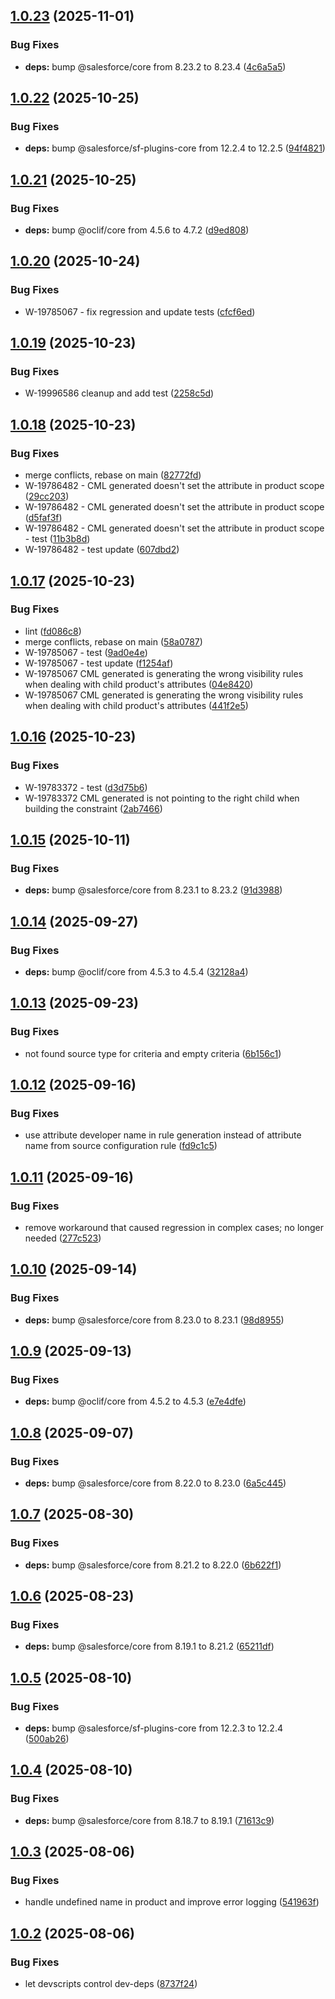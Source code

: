 ## [1.0.23](https://github.com/salesforcecli/plugin-bre-to-cml/compare/1.0.22...1.0.23) (2025-11-01)

### Bug Fixes

- **deps:** bump @salesforce/core from 8.23.2 to 8.23.4 ([4c6a5a5](https://github.com/salesforcecli/plugin-bre-to-cml/commit/4c6a5a5a125cca683b4b34ba3af68627355dd9f2))

## [1.0.22](https://github.com/salesforcecli/plugin-bre-to-cml/compare/1.0.21...1.0.22) (2025-10-25)

### Bug Fixes

- **deps:** bump @salesforce/sf-plugins-core from 12.2.4 to 12.2.5 ([94f4821](https://github.com/salesforcecli/plugin-bre-to-cml/commit/94f48219c511454e439267bd12696dec9e02b3f6))

## [1.0.21](https://github.com/salesforcecli/plugin-bre-to-cml/compare/1.0.20...1.0.21) (2025-10-25)

### Bug Fixes

- **deps:** bump @oclif/core from 4.5.6 to 4.7.2 ([d9ed808](https://github.com/salesforcecli/plugin-bre-to-cml/commit/d9ed80812ca3489b06b8ad4195fa2d8c6e201a75))

## [1.0.20](https://github.com/salesforcecli/plugin-bre-to-cml/compare/1.0.19...1.0.20) (2025-10-24)

### Bug Fixes

- W-19785067 - fix regression and update tests ([cfcf6ed](https://github.com/salesforcecli/plugin-bre-to-cml/commit/cfcf6edeee5bdfec3807e4262789fa92349bd32b))

## [1.0.19](https://github.com/salesforcecli/plugin-bre-to-cml/compare/1.0.18...1.0.19) (2025-10-23)

### Bug Fixes

- W-19996586 cleanup and add test ([2258c5d](https://github.com/salesforcecli/plugin-bre-to-cml/commit/2258c5dcc61a79eb6b2d425bd083232a5f6a3653))

## [1.0.18](https://github.com/salesforcecli/plugin-bre-to-cml/compare/1.0.17...1.0.18) (2025-10-23)

### Bug Fixes

- merge conflicts, rebase on main ([82772fd](https://github.com/salesforcecli/plugin-bre-to-cml/commit/82772fda9eaf56b1f82e0e480da1d189c8012ff8))
- W-19786482 - CML generated doesn't set the attribute in product scope ([29cc203](https://github.com/salesforcecli/plugin-bre-to-cml/commit/29cc203ef56bf2027bfb8bab8141dc37448519ca))
- W-19786482 - CML generated doesn't set the attribute in product scope ([d5faf3f](https://github.com/salesforcecli/plugin-bre-to-cml/commit/d5faf3f0adecbbb8588483592bd5e5cd338c62fd))
- W-19786482 - CML generated doesn't set the attribute in product scope - test ([11b3b8d](https://github.com/salesforcecli/plugin-bre-to-cml/commit/11b3b8dae30c2005fae5299c6fa1e7db962a0d5e))
- W-19786482 - test update ([607dbd2](https://github.com/salesforcecli/plugin-bre-to-cml/commit/607dbd255dcd8286de3c5f8d09c5dec50b8508f2))

## [1.0.17](https://github.com/salesforcecli/plugin-bre-to-cml/compare/1.0.16...1.0.17) (2025-10-23)

### Bug Fixes

- lint ([fd086c8](https://github.com/salesforcecli/plugin-bre-to-cml/commit/fd086c80bd0fdc377f97151fddf8b0c0eab06af1))
- merge conflicts, rebase on main ([58a0787](https://github.com/salesforcecli/plugin-bre-to-cml/commit/58a07872d060c1f9e46bbc55c4dc67caecffd0e8))
- W-19785067 - test ([9ad0e4e](https://github.com/salesforcecli/plugin-bre-to-cml/commit/9ad0e4eda000203e648ba2c2ed15793a65b315d1))
- W-19785067 - test update ([f1254af](https://github.com/salesforcecli/plugin-bre-to-cml/commit/f1254af8d36592e8e42c68c6d00ca7bbeef4a573))
- W-19785067 CML generated is generating the wrong visibility rules when dealing with child product's attributes ([04e8420](https://github.com/salesforcecli/plugin-bre-to-cml/commit/04e84201f8d7a735d0bb12364219b573c1193ef5))
- W-19785067 CML generated is generating the wrong visibility rules when dealing with child product's attributes ([441f2e5](https://github.com/salesforcecli/plugin-bre-to-cml/commit/441f2e501f668a5befe526c56ef5a481beefa6f6))

## [1.0.16](https://github.com/salesforcecli/plugin-bre-to-cml/compare/1.0.15...1.0.16) (2025-10-23)

### Bug Fixes

- W-19783372 - test ([d3d75b6](https://github.com/salesforcecli/plugin-bre-to-cml/commit/d3d75b6e98ee6a09187e1ff6bcfa23df701580f9))
- W-19783372 CML generated is not pointing to the right child when building the constraint ([2ab7466](https://github.com/salesforcecli/plugin-bre-to-cml/commit/2ab7466207cdc06a69614f61100b4f390990c569))

## [1.0.15](https://github.com/salesforcecli/plugin-bre-to-cml/compare/1.0.14...1.0.15) (2025-10-11)

### Bug Fixes

- **deps:** bump @salesforce/core from 8.23.1 to 8.23.2 ([91d3988](https://github.com/salesforcecli/plugin-bre-to-cml/commit/91d398839c1619faa78e6a847e933a68edd70e1d))

## [1.0.14](https://github.com/salesforcecli/plugin-bre-to-cml/compare/1.0.13...1.0.14) (2025-09-27)

### Bug Fixes

- **deps:** bump @oclif/core from 4.5.3 to 4.5.4 ([32128a4](https://github.com/salesforcecli/plugin-bre-to-cml/commit/32128a4d88578ba57faa0d4a49a220a9d894eccb))

## [1.0.13](https://github.com/salesforcecli/plugin-bre-to-cml/compare/1.0.12...1.0.13) (2025-09-23)

### Bug Fixes

- not found source type for criteria and empty criteria ([6b156c1](https://github.com/salesforcecli/plugin-bre-to-cml/commit/6b156c126655bdcdd383080d4b154706e3f8fb56))

## [1.0.12](https://github.com/salesforcecli/plugin-bre-to-cml/compare/1.0.11...1.0.12) (2025-09-16)

### Bug Fixes

- use attribute developer name in rule generation instead of attribute name from source configuration rule ([fd9c1c5](https://github.com/salesforcecli/plugin-bre-to-cml/commit/fd9c1c5e5814ae736dea2220eba18a768d98e097))

## [1.0.11](https://github.com/salesforcecli/plugin-bre-to-cml/compare/1.0.10...1.0.11) (2025-09-16)

### Bug Fixes

- remove workaround that caused regression in complex cases; no longer needed ([277c523](https://github.com/salesforcecli/plugin-bre-to-cml/commit/277c523718828ba924be45b4172cf0599b84808e))

## [1.0.10](https://github.com/salesforcecli/plugin-bre-to-cml/compare/1.0.9...1.0.10) (2025-09-14)

### Bug Fixes

- **deps:** bump @salesforce/core from 8.23.0 to 8.23.1 ([98d8955](https://github.com/salesforcecli/plugin-bre-to-cml/commit/98d8955d3451bddc9d2de82a780815d636a0255f))

## [1.0.9](https://github.com/salesforcecli/plugin-bre-to-cml/compare/1.0.8...1.0.9) (2025-09-13)

### Bug Fixes

- **deps:** bump @oclif/core from 4.5.2 to 4.5.3 ([e7e4dfe](https://github.com/salesforcecli/plugin-bre-to-cml/commit/e7e4dfe2e8b7c87fdb7c308eb1d3a8f69084ca00))

## [1.0.8](https://github.com/salesforcecli/plugin-bre-to-cml/compare/1.0.7...1.0.8) (2025-09-07)

### Bug Fixes

- **deps:** bump @salesforce/core from 8.22.0 to 8.23.0 ([6a5c445](https://github.com/salesforcecli/plugin-bre-to-cml/commit/6a5c4450249b013ab3ce5147b80e0b9aaafe3bf3))

## [1.0.7](https://github.com/salesforcecli/plugin-bre-to-cml/compare/1.0.6...1.0.7) (2025-08-30)

### Bug Fixes

- **deps:** bump @salesforce/core from 8.21.2 to 8.22.0 ([6b622f1](https://github.com/salesforcecli/plugin-bre-to-cml/commit/6b622f1cca6c0d790adb1d724d6168aafa78986a))

## [1.0.6](https://github.com/salesforcecli/plugin-bre-to-cml/compare/1.0.5...1.0.6) (2025-08-23)

### Bug Fixes

- **deps:** bump @salesforce/core from 8.19.1 to 8.21.2 ([65211df](https://github.com/salesforcecli/plugin-bre-to-cml/commit/65211dfbaad099039d320d1b7f5581fecf17aeaa))

## [1.0.5](https://github.com/salesforcecli/plugin-bre-to-cml/compare/1.0.4...1.0.5) (2025-08-10)

### Bug Fixes

- **deps:** bump @salesforce/sf-plugins-core from 12.2.3 to 12.2.4 ([500ab26](https://github.com/salesforcecli/plugin-bre-to-cml/commit/500ab26de5d1f3f639cdd15f12af9c6456a6b5f2))

## [1.0.4](https://github.com/salesforcecli/plugin-bre-to-cml/compare/1.0.3...1.0.4) (2025-08-10)

### Bug Fixes

- **deps:** bump @salesforce/core from 8.18.7 to 8.19.1 ([71613c9](https://github.com/salesforcecli/plugin-bre-to-cml/commit/71613c911c0b8e1cc657c83905c762493f5dcfae))

## [1.0.3](https://github.com/salesforcecli/plugin-bre-to-cml/compare/1.0.2...1.0.3) (2025-08-06)

### Bug Fixes

- handle undefined name in product and improve error logging ([541963f](https://github.com/salesforcecli/plugin-bre-to-cml/commit/541963f362e044cbdd5812416d11d8d47cb1e06e))

## [1.0.2](https://github.com/salesforcecli/plugin-bre-to-cml/compare/8737f24865eeec95f99cea58add97f127b9de58a...1.0.2) (2025-08-06)

### Bug Fixes

- let devscripts control dev-deps ([8737f24](https://github.com/salesforcecli/plugin-bre-to-cml/commit/8737f24865eeec95f99cea58add97f127b9de58a))

